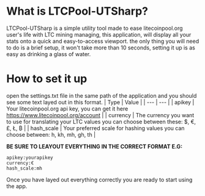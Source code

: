 # What is LTCPool-UTSharp?
LTCPool-UTSharp is a simple utility tool made to ease litecoinpool.org user's life with LTC mining managing, this application, will display all your stats onto a quick and easy-to-access viewport.
the only thing you will need to do is a brief setup, it won't take more than 10 seconds, setting it up is as easy as drinking a glass of water. 

# How to set it up
open the settings.txt file in the same path of the application and you should see some text layed out in this format.
| Type | Value |
| --- | --- |
| apikey | Your litecoinpool.org api key, you can get it here https://www.litecoinpool.org/account |
| currency | The currency you want to use for translating your LTC values you can choose between these: $, €, £, Ł, ₿ |
| hash_scale | Your preferred scale for hashing values you can choose between: h, kh, mh, gh, th | 

**BE SURE TO LEAYOUT EVERYTHING IN THE CORRECT FORMAT E.G:**
```
apikey:yourapikey
currency:€
hash_scale:mh
```
Once you have layed out everything correctly you are ready to start using the app. 
